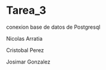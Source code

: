 Tarea_3
=======

conexion base de datos de Postgresql

Nicolas Arratia

Cristobal Perez

Josimar Gonzalez
